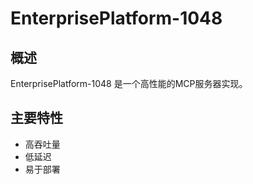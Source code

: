# EnterprisePlatform-1048

## 概述

EnterprisePlatform-1048 是一个高性能的MCP服务器实现。

## 主要特性

- 高吞吐量
- 低延迟
- 易于部署
